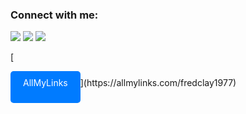 


### Connect with me:
[<img src="https://img.icons8.com/color/48/000000/linkedin.png"/>](https://www.linkedin.com/in/fred-clay-182745273/)
[<img src="https://img.icons8.com/color/48/000000/twitter--v1.png"/>](https://twitter.com/fclay1977)
[<img src="https://img.icons8.com/fluent/48/000000/instagram-new.png"/>](https://www.instagram.com/fred.clay1977/)

[<div style="display: inline-block; padding: 10px 20px; background-color: #007bff; color: white; border-radius: 5px; text-decoration: none;">
  AllMyLinks
</div>](https://allmylinks.com/fredclay1977)





